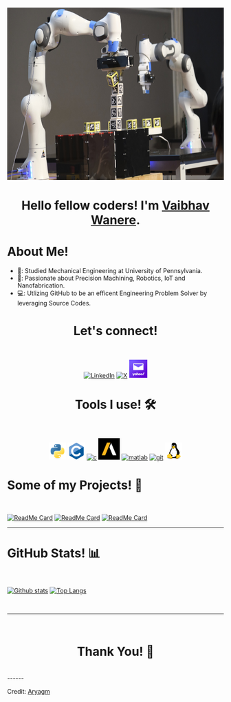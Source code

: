<p align="center">
  <img src="https://github.com/vbwanere/vbwanere/blob/main/DSCF1747.jpg" height="400"/>
</p>
<!-- <hr> -->
<h1 align="center">Hello fellow coders! I'm <a href="https://www.linkedin.com/feed/">Vaibhav Wanere<a>.</h1>
<h1>About Me!</h1>

- 🌱: Studied Mechanical Engineering at University of Pennsylvania.
- 🤖: Passionate about Precision Machining, Robotics, IoT and Nanofabrication.
- 💻: Utlizing GitHub to be an efficent Engineering Problem Solver by leveraging Source Codes.

<h1 align="center">Let's connect!</h1>
<Br>
<p align="center">
<a href="https://www.linkedin.com/in/vbwanere/" target="_blank" rel="noreferrer"> <img src="https://upload.wikimedia.org/wikipedia/commons/c/ca/LinkedIn_logo_initials.png" alt="LinkedIn" width="40" height="40"/></a>
<a href="https://x.com/vbwanere" target="_blank" rel="noreferrer"> <img src="https://upload.wikimedia.org/wikipedia/commons/b/b7/X_logo.jpg" alt="X" width="42" height="42"/></a>
<a href="mailto:vbwanere@yahoo.com" target="_blank" rel="noreferrer"> <img src="https://github.com/vbwanere/vbwanere/blob/main/yahoo.jpeg" alt="yahoo!mail" width="42" height="42"/></a>  
</p>
</h1>
<h1 align="center">Tools I use! 🛠️</h1>
<Br>
<p align="center">
<a href="https://www.python.org" target="_blank" rel="noreferrer"> <img src="https://raw.githubusercontent.com/devicons/devicon/master/icons/python/python-original.svg" alt="python" width="40" height="40"/></a>
<a href="https://www.cprogramming.com/" target="_blank" rel="noreferrer"> <img src="https://raw.githubusercontent.com/devicons/devicon/master/icons/c/c-original.svg" alt="c" width="40" height="40"/></a>
<a href="https://www.minitab.com/en-us/" target="_blank" rel="noreferrer"> <img src="https://upload.wikimedia.org/wikipedia/commons/d/d2/Minitab_Logo.svg" alt="c" width="40" height="40"/></a>
<a href="https://www.ansys.com/" target="_blank" rel="noreferrer"> <img src="https://github.com/ansys/.github/blob/main/images/Favicons/favicon.svg" alt="comsol" width="50" height="50"/></a>  
<a href="https://www.mathworks.com/" target="_blank" rel="noreferrer"> <img src="https://upload.wikimedia.org/wikipedia/commons/2/21/Matlab_Logo.png" alt="matlab" width="40" height="40"/></a>
<a href="https://git-scm.com/" target="_blank" rel="noreferrer"> <img src="https://www.vectorlogo.zone/logos/git-scm/git-scm-icon.svg" alt="git" width="40" height="40"/></a>
<a href="https://www.linux.org/" target="_blank" rel="noreferrer"> <img src="https://raw.githubusercontent.com/devicons/devicon/master/icons/linux/linux-original.svg" alt="linux" width="40" height="40"/></a>
</p>
<h1>Some of my Projects! 🎨</h1>
<Br>
  
[![ReadMe Card](https://github-readme-stats.vercel.app/api/pin/?username=vbwanere&repo=homography-from-scratch)](https://github.com/vbwanere/homography-from-scratch)
[![ReadMe Card](https://github-readme-stats.vercel.app/api/pin/?username=vbwanere&repo=Pick-and-place-using-Franka-Panda-arm)](https://github.com/vbwanere/Pick-and-place-using-Franka-Panda-arm)
[![ReadMe Card](https://github-readme-stats.vercel.app/api/pin/?username=vbwanere&repo=Academic-Projects)](https://github.com/vbwanere/Academic-Projects)
<Br>
<hr>
<h1>GitHub Stats! 📊</h1>
<Br>
  
[![Github stats](https://github-readme-stats.vercel.app/api?username=vbwanere&show_icons=true&theme=merko)](https://github.com/vbwanere/github-readme-stats) [![Top Langs](https://github-readme-stats.vercel.app/api/top-langs/?username=vbwanere&layout=compact&theme=merko)](https://github.com/vbwanere/github-readme-stats)

 
<Br>
<hr>
<Br>
<h1 align="center">Thank You! 🤵 </h1>
<Br>
------  




Credit: [Aryagm](https://github.com/Aryagm)
